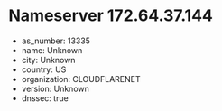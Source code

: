 # Nameserver 172.64.37.144

* as_number: 13335
* name: Unknown
* city: Unknown
* country: US
* organization: CLOUDFLARENET
* version: Unknown
* dnssec: true
